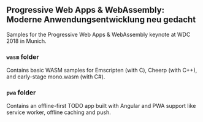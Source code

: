 ## Progressive Web Apps & WebAssembly: Moderne Anwendungsentwicklung neu gedacht

Samples for the Progressive Web Apps & WebAssembly keynote at WDC 2018 in Munich.

### `wasm` folder

Contains basic WASM samples for Emscripten (with C), Cheerp (with C++), and early-stage mono.wasm (with C#).

### `pwa` folder

Contains an offline-first TODO app built with Angular and PWA support like service worker, offline caching and push.
